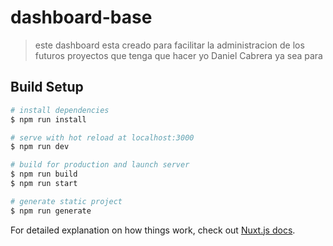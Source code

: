 # dashboard-base

> este dashboard esta creado para facilitar la administracion de los futuros proyectos que tenga que hacer yo Daniel Cabrera ya sea para

## Build Setup

``` bash
# install dependencies
$ npm run install

# serve with hot reload at localhost:3000
$ npm run dev

# build for production and launch server
$ npm run build
$ npm run start

# generate static project
$ npm run generate
```

For detailed explanation on how things work, check out [Nuxt.js docs](https://nuxtjs.org).
